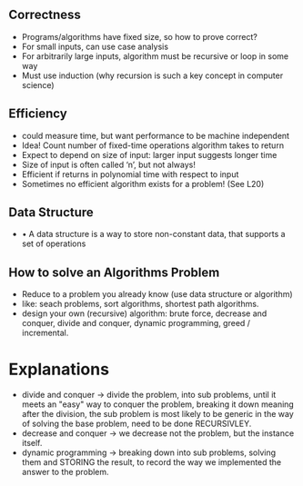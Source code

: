 ## Correctness
* Programs/algorithms have fixed size, so how to prove correct?
* For small inputs, can use case analysis
* For arbitrarily large inputs, algorithm must be recursive or loop in some way
* Must use induction (why recursion is such a key concept in computer science)

## Efficiency
* could measure time, but want performance to be machine independent
* Idea! Count number of fixed-time operations algorithm takes to return
* Expect to depend on size of input: larger input suggests longer time
* Size of input is often called ‘n’, but not always!
* Efficient if returns in polynomial time with respect to input
* Sometimes no efficient algorithm exists for a problem! (See L20) 

## Data Structure
* • A data structure is a way to store non-constant data, that supports a set of operations

## How to solve an Algorithms Problem
*  Reduce to a problem you already know (use data structure or algorithm)
* like: seach problems, sort algorithms, shortest path algorithms.
* design your own (recursive) algorithm: brute force, decrease and conquer, divide and conquer, dynamic programming, greed / incremental.

# Explanations
* divide and conquer -> divide the problem, into sub problems, until it meets an "easy" way to conquer the problem, breaking it down meaning after the division, the sub problem is most likely to be generic in the way of solving the base problem, need to be done RECURSIVLEY.
* decrease and conquer -> we decrease not the problem, but the instance itself.
* dynamic programming -> breaking down into sub problems, solving them and STORING the result, to record the way we implemented the answer to the problem.